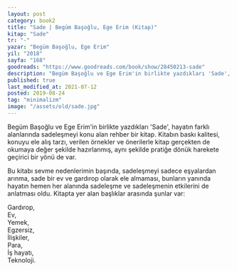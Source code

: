 ```yaml
---
layout: post  
category: book2  
title: "Sade | Begüm Başoğlu, Ege Erim (Kitap)"  
kitap: "Sade"  
tr: "-"  
yazar: "Begüm Başoğlu, Ege Erim"  
yil: "2018"  
sayfa: "168"  
goodreads: "https://www.goodreads.com/book/show/28450213-sade"
description: "Begüm Başoğlu ve Ege Erim'in birlikte yazdıkları 'Sade', hayatın farklı alanlarında sadeleşmeyi konu alan rehber bir kitap."
published: true
last_modified_at: 2021-07-12
posted: 2019-08-24
tag: "minimalizm"
image: "/assets/old/sade.jpg"
---
```


Begüm Başoğlu ve Ege Erim'in birlikte yazdıkları 'Sade', hayatın farklı alanlarında sadeleşmeyi konu alan rehber bir kitap. Kitabın baskı kalitesi, konuyu ele alış tarzı, verilen örnekler ve önerilerle kitap gerçekten de okumaya değer şekilde hazırlanmış, aynı şekilde pratiğe dönük harekete geçirici bir yönü de var.  
  
Bu kitabı sevme nedenlerimin başında, sadeleşmeyi sadece eşyalardan arınma, sade bir ev ve gardırop olarak ele almaması, bunların yanında hayatın hemen her alanında sadeleşme ve sadeleşmenin etkilerini de anlatması oldu. Kitapta yer alan başlıklar arasında şunlar var:  
  
Gardırop,  
Ev,  
Yemek,  
Egzersiz,  
İlişkiler,  
Para,  
İş hayatı,  
Teknoloji.  
 
